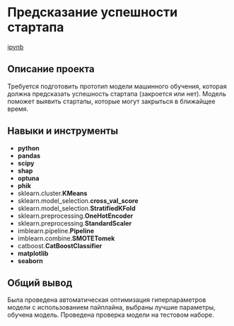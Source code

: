 # Предсказание успешности стартапа

[ipynb](...)

## Описание проекта

Требуется подготовить прототип модели машинного обучения, которая должна предсказать успешность стартапа (закроется или нет). Модель поможет выявить стартапы, которые могут закрыться в ближайщее время.

## Навыки и инструменты

- **python**
- **pandas**
- **scipy**
- **shap**
- **optuna**
- **phik**
- sklearn.cluster.**KMeans**
- sklearn.model_selection.**cross_val_score**
- sklearn.model_selection.**StratifiedKFold**
- sklearn.preprocessing.**OneHotEncoder**
- sklearn.preprocessing.**StandardScaler**
- imblearn.pipeline.**Pipeline**
- imblearn.combine.**SMOTETomek**
- catboost.**CatBoostClassifier**
- **matplotlib**
- **seaborn**

## 

## Общий вывод

Была проведена автоматическая оптимизация гиперпараметров модели с использованием пайплайна, выбраны лучшие параметры, обучена модель. Проведена проверка модели на тестовом наборе.


